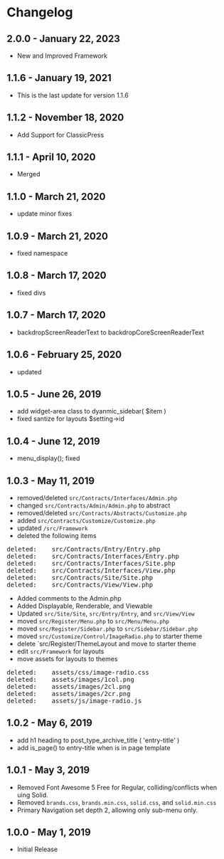 # Changelog

## 2.0.0 - January 22, 2023
- New and Improved Framework

## 1.1.6 - January 19, 2021
- This is the last update for version 1.1.6

## 1.1.2 - November 18, 2020
- Add Support for ClassicPress

## 1.1.1 - April 10, 2020
- Merged

## 1.1.0 - March 21, 2020
- update minor fixes

## 1.0.9 - March 21, 2020
- fixed namespace

## 1.0.8 - March 17, 2020
- fixed divs

## 1.0.7 - March 17, 2020
- backdropScreenReaderText to backdropCoreScreenReaderText

## 1.0.6 - February 25, 2020
- updated

## 1.0.5 - June 26, 2019
- add widget-area class to dyanmic_sidebar( $item )
- fixed santize for layouts $setting->id

## 1.0.4 - June 12, 2019
- menu_display(); fixed

## 1.0.3 - May 11, 2019
- removed/deleted `src/Contracts/Interfaces/Admin.php`
- changed `src/Contracts/Admin/Admin.php` to abstract
- removed/deleted `src/Contracts/Abstracts/Customize.php`
- added `src/Contracts/Customize/Customize.php`
- updated `/src/Framework`
- deleted the following items
<pre>
deleted:    src/Contracts/Entry/Entry.php
deleted:    src/Contracts/Interfaces/Entry.php
deleted:    src/Contracts/Interfaces/Site.php
deleted:    src/Contracts/Interfaces/View.php
deleted:    src/Contracts/Site/Site.php
deleted:    src/Contracts/View/View.php
</pre>
- Added comments to the Admin.php
- Added Displayable, Renderable, and Viewable
- Updated `src/Site/Site`, `src/Entry/Entry`, and `src/View/View`
- moved `src/Register/Menu.php` to `src/Menu/Menu.php`
- moved `src/Register/Sidebar.php` to `src/Sidebar/Sidebar.php`
- moved `src/Customize/Control/ImageRadio.php` to starter theme
- delete `src/Register/ThemeLayout and move to starter theme
- edit `src/Framework` for layouts
- move assets for layouts to themes
<pre>
deleted:    assets/css/image-radio.css
deleted:    assets/images/1col.png
deleted:    assets/images/2cl.png
deleted:    assets/images/2cr.png
deleted:    assets/js/image-radio.js
</pre>


## 1.0.2 - May 6, 2019
- add h1 heading to post_type_archive_title ( 'entry-title' )
- add is_page() to entry-title when is in page template

## 1.0.1 - May 3, 2019
- Removed Font Awesome 5 Free for Regular, colliding/conflicts when uing Solid.
- Removed `brands.css`, `brands.min.css`, `solid.css`, and `solid.min.css`
- Primary Navigation set depth 2, allowing only sub-menu only.

## 1.0.0 - May 1, 2019
- Initial Release
